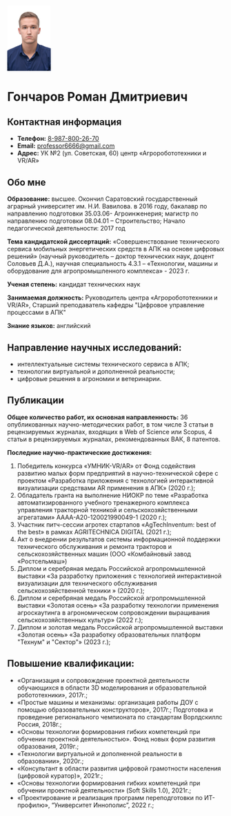 <img src="Fotochki/Goncharov.jpg" width="20%">

# Гончаров Роман Дмитриевич

## Контактная информация

- **Телефон:** [8-987-800-26-70](89878002670)
- **Email:** [professor6666@gmail.com](professor6666@gmail.com)
- **Адрес:** УК №2 (ул. Советская, 60) центр «Агроробототехники и VR/AR»

## Обо мне

**Образование:** высшее. Окончил Саратовский государственный аграрный университет им. Н.И. Вавилова. в 2016 году, бакалавр по направлению подготовки 35.03.06- Агроинженерия;  магистр по направлению подготовки  08.04.01 – Строительство; 
Начало педагогической деятельности: 2017 год

**Тема кандидатской диссертаций:** «Совершенствование технического сервиса мобильных энергетических средств в АПК на основе цифровых решений» (научный руководитель – доктор технических наук, доцент Соловьев Д.А.), научная специальность 4.3.1 – «Технологии, машины и оборудование для агропромышленного комплекса» - 2023 г.

**Ученая степень:** кандидат технических наук
 
**Занимаемая должность:** Руководитель центра «Агроробототехники и VR/AR», Старший преподаватель кафедры "Цифровое управление процессами в АПК"

**Знание языков:** английский

## Направление научных исследований:
- интеллектуальные системы технического сервиса в АПК;
- технологии виртуальной и дополненной реальности;
- цифровые решения в агрономии и ветеринарии.

## Публикации 

**Общее количество работ, их основная направленность:** 36 опубликованных научно-методических работ, в том числе 3 статьи в рецензируемых журналах, входящих в Web of Science или Scopus, 4 статьи в рецензируемых журналах, рекомендованных ВАК, 8 патентов.

**Последние научно-практические достижения:** 
1. Победитель конкурса «УМНИК-VR/AR» от Фонд содействия развитию малых форм предприятий в научно-технической сфере с проектом «Разработка приложения с технологией интерактивной визуализации средствами AR применения в АПК» (2020 г.);
2. Обладатель гранта на выполнение НИОКР по теме «Разработка автоматизированного учебного тренажерного комплекса управления тракторной техникой и сельскохозяйственными агрегатами» АААА-А20-120021990049-1 (2020 г.); 
3. Участник питч-сессии агротех стартапов «AgTechInventum: best of the best» в рамках AGRITECHNICA DIGITAL (2021 г.);
4. Акт о внедрении результатов системы информационной поддержки технического обслуживания и ремонта тракторов и сельскохозяйственных машин (ООО «Комбайновый завод «Ростсельмаш»)
5. Диплом и серебряная медаль Российской агропромышленной выставки «За разработку приложения с технологией интерактивной визуализации для технического обслуживания сельскохозяйственной техники » (2020 г.);
6. Диплом и серебряная медаль Российской агропромышленной выставки «Золотая осень» «За разработку технологии применения агроскаутинга в агрономическом сопровождении выращивания сельскохозяйственных культур» (2022 г.);
7. Диплом и золотая медаль Российской агропромышленной выставки «Золотая осень» «За разработку образовательных платформ "Технум" и "Сектор"» (2023 г.);

## Повышение квалификации:   
- «Организация и сопровождение проектной деятельности обучающихся в области 3D моделирования и образовательной робототехники», 2017г.;
- «Простые машины и механизмы: организация работы ДОУ с помощью образовательных конструкторов», 2017г.;
Подготовка и проведение регионального чемпионата по стандартам Ворлдскиллс Россия, 2018г.;
- «Основы технологии формирования гибких компетенций при обучении проектной деятельностью». Фонд новых форм развития образования, 2019г.;
- «Технологии виртуальной и дополненной реальности в образовании», 2020г.;
- «Консультант в области развития цифровой грамотности населения (цифровой куратор)», 2021г.;
- «Основы технологии формирования гибких компетенций при обучении проектной деятельности» (Soft Skills 1.0), 2021г.;
- «Проектирование и реализация программ переподготовки по ИТ-профилю», “Университет Иннополис”, 2022 г.;


